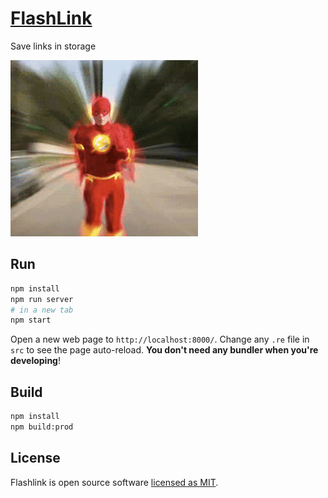 # [FlashLink](https://flashlink.netlify.app/)

Save links in storage

![Flash animation](flash.gif)

## Run

```sh
npm install
npm run server
# in a new tab
npm start
```

Open a new web page to `http://localhost:8000/`. Change any `.re` file in `src` to see the page auto-reload. **You don't need any bundler when you're developing**!

## Build

```sh
npm install
npm build:prod
```

## License

Flashlink is open source software [licensed as MIT](https://github.com/andrelmlins/flashlink/blob/master/LICENSE).
